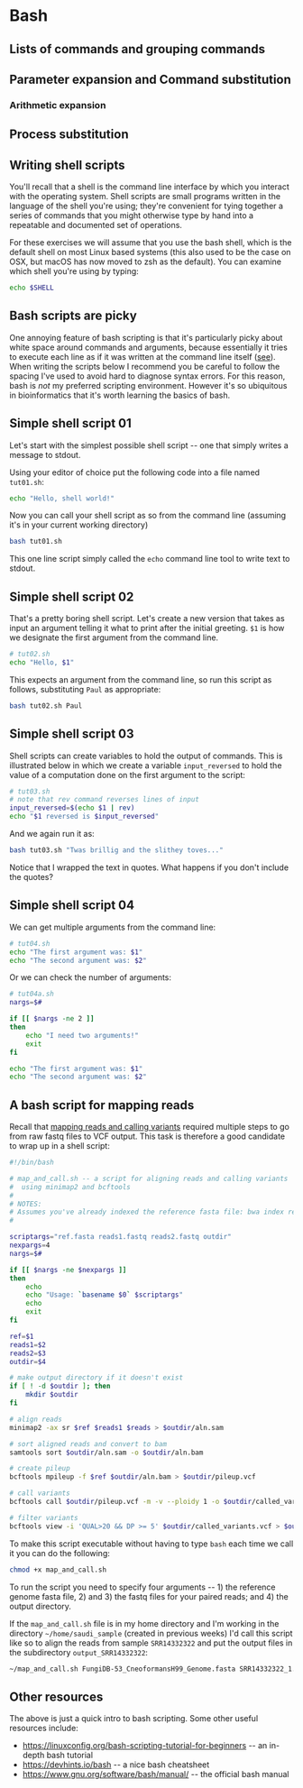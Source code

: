 # Bash



## Lists of commands and grouping commands


## Parameter expansion and Command substitution

### Arithmetic expansion

## Process substitution

## Writing shell scripts

You'll recall that a shell is the command line interface by which you interact with the operating system.  Shell scripts are small programs written in the language of the shell you're using; they're convenient for tying together a series of commands that you might otherwise type by hand into a repeatable and documented set of operations.

For these exercises we will assume that you use the bash shell, which is the default shell on most Linux based systems (this also used to be the case on OSX, but macOS has now moved to zsh as the default). You can examine which shell you're using by typing:

```bash
echo $SHELL
```

## Bash scripts are picky

One annoying feature of bash scripting is that it's particularly picky about white space around commands and arguments, because essentially it tries to execute each line as if it was written at the command line itself ([see](https://uvesway.wordpress.com/2013/03/11/some-whitespace-pitfalls-in-bash-programming/)). When writing the scripts below I recommend you be careful to follow the spacing I've used to avoid hard to diagnose syntax errors.  For this reason, bash is *not* my preferred scripting environment. However it's so ubiquitous in bioinformatics that it's worth learning the basics of bash.

## Simple shell script 01

Let's start with the simplest possible shell script -- one that simply writes a message to stdout.

Using your editor of choice put the following code into a file named `tut01.sh`:

```bash
echo "Hello, shell world!"
```

Now you can call your shell script as so from the command line (assuming it's in your current working directory)

```bash
bash tut01.sh
```

This one line script simply called the `echo` command line tool to write text to stdout.

## Simple shell script 02

That's a pretty boring shell script.  Let's create a new version that takes as input an argument telling it what to print after the initial greeting. `$1` is how we designate the first argument from the command line.  

```bash
# tut02.sh
echo "Hello, $1"
```

This expects an argument from the command line, so run this script as follows, substituting `Paul` as appropriate:

```bash
bash tut02.sh Paul
```

## Simple shell script 03

Shell scripts can create variables to hold the output of commands. This is illustrated below in which we create a variable `input_reversed` to hold the value of a computation done on the first argument to the script:

```bash
# tut03.sh
# note that rev command reverses lines of input
input_reversed=$(echo $1 | rev) 
echo "$1 reversed is $input_reversed"
```

And we again run it as:

```bash
bash tut03.sh "Twas brillig and the slithey toves..."
```

Notice that I wrapped the text in quotes.  What happens if you don't include the quotes?

## Simple shell script 04

We can get multiple arguments from the command line:

```bash
# tut04.sh
echo "The first argument was: $1"
echo "The second argument was: $2"
```

Or we can check the number of arguments:

```bash
# tut04a.sh
nargs=$#

if [[ $nargs -ne 2 ]]
then
    echo "I need two arguments!"
    exit
fi

echo "The first argument was: $1"
echo "The second argument was: $2"
```

## A bash script for mapping reads

Recall that [mapping reads and calling variants](./mapping-reads-and-calling-variants.md) required multiple steps to go from raw fastq files to VCF output. This task is therefore a good candidate to wrap up in a shell script:

```bash
#!/bin/bash

# map_and_call.sh -- a script for aligning reads and calling variants
#  using minimap2 and bcftools
#
# NOTES:
# Assumes you've already indexed the reference fasta file: bwa index ref.fasta
#

scriptargs="ref.fasta reads1.fastq reads2.fastq outdir"
nexpargs=4
nargs=$#

if [[ $nargs -ne $nexpargs ]]
then
    echo
    echo "Usage: `basename $0` $scriptargs"
    echo
    exit
fi

ref=$1
reads1=$2
reads2=$3
outdir=$4

# make output directory if it doesn't exist
if [ ! -d $outdir ]; then
    mkdir $outdir
fi

# align reads
minimap2 -ax sr $ref $reads1 $reads > $outdir/aln.sam

# sort aligned reads and convert to bam
samtools sort $outdir/aln.sam -o $outdir/aln.bam 

# create pileup
bcftools mpileup -f $ref $outdir/aln.bam > $outdir/pileup.vcf

# call variants
bcftools call $outdir/pileup.vcf -m -v --ploidy 1 -o $outdir/called_variants.vcf

# filter variants
bcftools view -i 'QUAL>20 && DP >= 5' $outdir/called_variants.vcf > $outdir/filtered_variants.vcf
```

To make this script executable without having to type `bash` each time we call it you can do the following:

```bash
chmod +x map_and_call.sh
```

To run the script you need to specify four arguments -- 1) the reference genome fasta file, 2) and 3) the fastq files for your paired reads; and 4) the output directory.  

If the `map_and_call.sh` file is in my home directory and I'm working in the directory `~/home/saudi_sample` (created in previous weeks) I'd call this script like so to align the reads from sample `SRR14332322` and put the output files in the subdirectory `output_SRR14332322`:

```bash
~/map_and_call.sh FungiDB-53_CneoformansH99_Genome.fasta SRR14332322_1.fastq SRR14332322_2.fastq output_SRR14332322
```


## Other resources

The above is just a quick intro to bash scripting. Some other useful resources include:

* https://linuxconfig.org/bash-scripting-tutorial-for-beginners -- an in-depth bash tutorial
* https://devhints.io/bash -- a nice bash cheatsheet
* https://www.gnu.org/software/bash/manual/ -- the official  bash manual